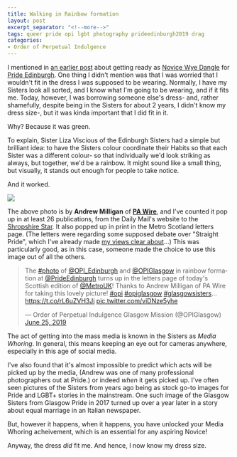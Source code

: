 ```yaml
---
title: Walking in Rainbow formation
layout: post
excerpt_separator: "<!--more-->"
tags: queer pride opi lgbt photography prideedinburgh2019 drag
categories:
- Order of Perpetual Indulgence
---
```


I mentioned in [an earlier post]({{"/2019/06/27/its-been-a-long-drag.html"|relative_url}}) about getting ready as [Novice Wye Dangle]({{"/tag/opi.html"|relative_url}}) for [Pride Edinburgh]({{"/tag/prideedinburgh2019.html"|relative_url}}). One thing I didn't mention was that<!--more--> I was worried that I wouldn't fit in the  dress I was supposed to be wearing. Normally, I have my Sisters look all sorted, and I know what I'm going to be wearing, and if it fits me. Today, however, I was borrowing someone else's dress- and, rather shamefully, despite being in the Sisters for about 2 years, I didn't know my dress size-, but it was kinda important that I did fit in it. 

Why? Because it was green.

To explain, Sister Liza Viscious of the Edinburgh Sisters had a simple but brilliant idea: to have the Sisters colour coordinate their Habits so that each Sister was a different colour- so that individually we'd look striking as always, but together, we'd be a rainbow. It might sound like a small thing, but visually, it stands out enough for people to take notice.

And it worked.

![]({{"/assets/img/2019_edinburgh_pride.jpg"|relative_url}})

The above photo is by **Andrew Milligan** of **[PA Wire](https://www.paimages.co.uk/)**, and I've counted it pop up in at least 26 publications, from the Daily Mail's website to the [Shropshire Star](https://www.shropshirestar.com/news/uk-news/2019/06/22/in-pictures-edinburgh-pride-parade-marks-stonewall-anniversary/). It also popped up in print in the Metro Scotland letters page. (The letters were regarding some supposed debate over "Straight Pride", which I've already made [my views clear about]({{"/2019/06/19/Why-we-still-need-Pride.html"|relative_url}})...) This was particularly good, as in this case, someone made the choice to use this image out of all the others.

<div class="social-media">
<blockquote class="twitter-tweet" data-lang="en"><p lang="en" dir="ltr">The <a href="https://twitter.com/hashtag/photo?src=hash&amp;ref_src=twsrc%5Etfw">#photo</a> of <a href="https://twitter.com/OPI_Edinburgh?ref_src=twsrc%5Etfw">@OPI_Edinburgh</a> and <a href="https://twitter.com/OPIGlasgow?ref_src=twsrc%5Etfw">@OPIGlasgow</a> in rainbow formation at <a href="https://twitter.com/PrideEdinburgh?ref_src=twsrc%5Etfw">@PrideEdinburgh</a> turns up in the letters page of today&#39;s Scottish edition of <a href="https://twitter.com/MetroUK?ref_src=twsrc%5Etfw">@MetroUK</a>! Thanks to Andrew Milligan of PA Wire for taking this lovely picture! <a href="https://twitter.com/hashtag/opi?src=hash&amp;ref_src=twsrc%5Etfw">#opi</a> <a href="https://twitter.com/hashtag/opiglasgow?src=hash&amp;ref_src=twsrc%5Etfw">#opiglasgow</a> <a href="https://twitter.com/hashtag/glasgowsiste?src=hash&amp;ref_src=twsrc%5Etfw">#glasgowsisters</a>… <a href="https://t.co/rL6uZVH3Ji">https://t.co/rL6uZVH3Ji</a> <a href="https://t.co/viDNze5yhe">pic.twitter.com/viDNze5yhe</a></p>&mdash; Order of Perpetual Indulgence Glasgow Mission (@OPIGlasgow) <a href="https://twitter.com/OPIGlasgow/status/1143590061386211329?ref_src=twsrc%5Etfw">June 25, 2019</a></blockquote>
<script async src="https://platform.twitter.com/widgets.js" charset="utf-8"></script></div>

The act of getting into the mass media is known in the Sisters as *Media Whoring*. In general, this means keeping an eye out for cameras anywhere, especially in this age of social media.

I've also found that it's almost impossible to predict which acts will be picked up by the media, (Andrew was one of many professional photographers out at Pride.) or indeed *when* it gets picked up. I've often seen pictures of the Sisters from years ago being as stock go-to images for Pride and LGBT+ stories in the mainstream. One such image of the Glasgow Sisters from Glasgow Pride in 2017 turned up over a year later in a story about equal marriage in an Italian newspaper.

But, however it happens, when it happens, you have unlocked your Media Whoring acheivement, which is an essential for any aspiring Novice!

Anyway, the dress *did* fit me. And hence, I now know my dress size.